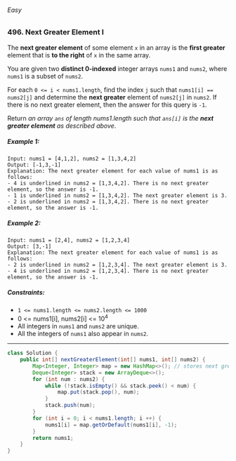 ###### Easy

### 496. Next Greater Element I

The **next greater element** of some element `x` in an array is the **first greater** element that is **to the right** of `x` in the same array.

You are given two **distinct 0-indexed** integer arrays `nums1` and `nums2`, where `nums1` is a subset of `nums2`.

For each `0 <= i < nums1.length`, find the index `j` such that `nums1[i] == nums2[j]` and determine the **next greater** element of `nums2[j]` in `nums2`. If there is no next greater element, then the answer for this query is `-1`.

Return _an array `ans` of length nums1.length such that `ans[i]` is the **next greater element** as described above_.

 

##### Example 1:
```
Input: nums1 = [4,1,2], nums2 = [1,3,4,2]
Output: [-1,3,-1]
Explanation: The next greater element for each value of nums1 is as follows:
- 4 is underlined in nums2 = [1,3,4,2]. There is no next greater element, so the answer is -1.
- 1 is underlined in nums2 = [1,3,4,2]. The next greater element is 3.
- 2 is underlined in nums2 = [1,3,4,2]. There is no next greater element, so the answer is -1.
```
##### Example 2:
```
Input: nums1 = [2,4], nums2 = [1,2,3,4]
Output: [3,-1]
Explanation: The next greater element for each value of nums1 is as follows:
- 2 is underlined in nums2 = [1,2,3,4]. The next greater element is 3.
- 4 is underlined in nums2 = [1,2,3,4]. There is no next greater element, so the answer is -1.
``` 

##### Constraints:

- `1 <= nums1.length <= nums2.length <= 1000`
- 0 <= nums1[i], nums2[i] <= 10<sup>4</sup>
- All integers in `nums1` and `nums2` are unique.
- All the integers of `nums1` also appear in `nums2`.

***

```java
class Solution {
    public int[] nextGreaterElement(int[] nums1, int[] nums2) {
        Map<Integer, Integer> map = new HashMap<>(); // stores next greater element of each element
        Deque<Integer> stack = new ArrayDeque<>();
        for (int num : nums2) {
            while (!stack.isEmpty() && stack.peek() < num) {
                map.put(stack.pop(), num);
            }
            stack.push(num);
        }
        for (int i = 0; i < nums1.length; i ++) {
            nums1[i] = map.getOrDefault(nums1[i], -1);
        }
        return nums1;
    }
}
```

